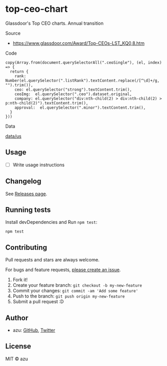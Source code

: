 # top-ceo-chart

Glassdoor&#39;s Top CEO charts. Annual transition

Source

- https://www.glassdoor.com/Award/Top-CEOs-LST_KQ0,8.htm

Code

```shell
copy(Array.from(document.querySelectorAll(".ceoSingle"), (el, index) => {
  return {
    rank: Number(el.querySelector(".listRank").textContent.replace(/[^\d]+/g, "").trim()),
    ceo: el.querySelector("strong").textContent.trim(),
    ceoImg:  el.querySelector(".ceo").dataset.original,
    company: el.querySelector("div:nth-child(2) > div:nth-child(2) > p:nth-child(2)").textContent.trim(),
    approval:  el.querySelector(".minor").textContent.trim(),
  }
}))
```

Data

[data/us](data/us)

## Usage

- [ ] Write usage instructions

## Changelog

See [Releases page](https://github.com/azu/top-ceo-chart/releases).

## Running tests

Install devDependencies and Run `npm test`:

    npm test

## Contributing

Pull requests and stars are always welcome.

For bugs and feature requests, [please create an issue](https://github.com/azu/top-ceo-chart/issues).

1. Fork it!
2. Create your feature branch: `git checkout -b my-new-feature`
3. Commit your changes: `git commit -am 'Add some feature'`
4. Push to the branch: `git push origin my-new-feature`
5. Submit a pull request :D

## Author

- azu: [GitHub](https://github.com/azu), [Twitter](https://twitter.com/azu_re)

## License

MIT © azu
